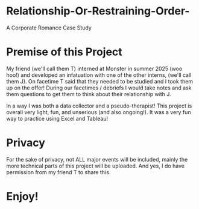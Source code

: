 # Relationship-Or-Restraining-Order-
A Corporate Romance Case Study

# Premise of this Project
My friend (we'll call them T) interned at Monster in summer 2025 (woo hoo!) and developed an infatuation with one of the other interns, (we'll call them J). On facetime T said that they needed to be studied and I took them up on the offer! During our facetimes / debriefs I would take notes and ask them questions to get them to think about their relationship with J.

In a way I was both a data collector and a pseudo-therapist! This project is overall very light, fun, and unserious (and also ongoing!). It was a very fun way to practice using Excel and Tableau!

# Privacy
For the sake of privacy, not ALL major events will be included, mainly the more technical parts of this project will be uploaded. And yes, I do have permission from my friend T to share this.

# Enjoy!
